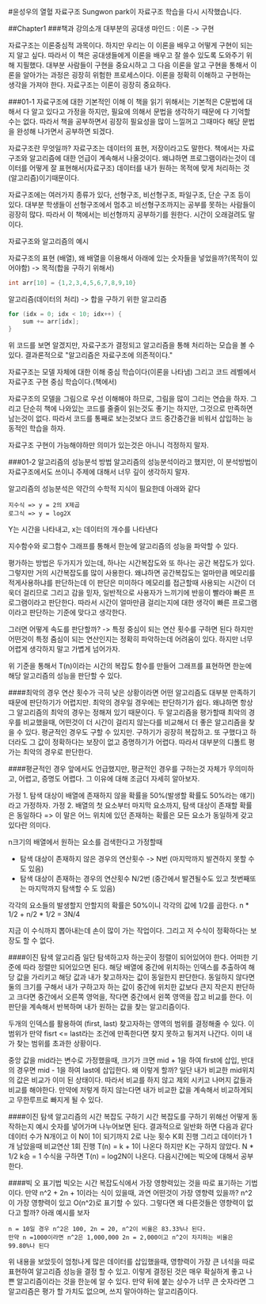 #윤성우의 열혈 자료구조
Sungwon park이 자료구조 학습을 다시 시작했습니다.

##Chapter1
###책과 강의소개
대부분의 공대생 마인드 : 이론 -> 구현

자료구조는 이론중심적 과목이다. 하지만 우리는 이 이론을 배우고 어떻게 구현이 되는지 알고 싶다. 따라서 이 책은 공대생들에게 이론을 배우고 잘 쓸수 있도록 도와주기 위해 지필했다. 대부분 사람들이 구현을 중요시하고 그 다음 이론을 알고 구현을 통해서 이론을 알아가는 과정은 굉장히 위험한 프로세스이다. 이론을 정확히 이해하고 구현하는 생각을 가져야 한다. 자료구조는 이론이 굉장히 중요하다.

###01-1 자료구조에 대한 기본적인 이해
이 책을 읽기 위해서는 기본적은 C문법에 대해서 다 알고 있다고 가정을 하지만, 필요에 의해서 문법을 생각하기 때문에 다 기억할 수는 없다. 따라서 책을 공부하면서 굉장히 필요성을 많이 느낄꺼고 그때마다 해당 문법을 완성해 나가면서 공부하면 되겠다.

자료구조란 무엇일까? 자료구조는 데이터의 표현, 저장이라고도 말한다. 책에서는 자료구조와 알고리즘에 대한 언급이 계속해서 나올것이다. 왜냐하면 프로그램이라는것이 데이터를 어떻게 잘 표현해서(자료구조) 데이터를 내가 원하는 목적에 맞게 처리하는 것(알고리즘)이기때문이다. 

자료구조에는 여러가지 종류가 있다, 선형구조, 비선형구조, 파일구조, 단순 구조 등이 있다. 대부분 학생들이 선형구조에서 멈추고 비선형구조까지는 공부를 못하는 사람들이 굉장히 많다. 따라서 이 책에서는 비선형까지 공부하기를 원한다. 시간이 오래걸려도 말이다.

자료구조와 알고리즘의 예시

자료구조의 표현 (배열), 왜 배열을 이용해서 아래에 있는 숫자들을 넣었을까?(목적이 있어야함) -> 목적(합을 구하기 위해서)
```C
int arr[10] = {1,2,3,4,5,6,7,8,9,10}
```

알고리즘(데이터의 처리) -> 합을 구하기 위한 알고리즘
```C
for (idx = 0; idx < 10; idx++) {
	sum += arr[idx];
}
```

위 코드를 보면 알겠지만, 자료구조가 결정되고 알고리즘을 통해 처리하는 모습을 볼 수 있다. 결과론적으로 "알고리즘은 자료구조에 의존적이다."

자료구조는 모델 자체에 대한 이해 중심 학습이다(이론을 나타냄) 그리고 코드 레벨에서 자료구조 구현 중심 학습이다.(책에서)

자료구조의 모델을 그림으로 우선 이해해야 하므로, 그림을 많이 그리는 연습을 하자. 그리고 단순히 책에 나와있는 코드를 줄줄이 읽는것도 좋기는 하지만, 그것으로 만족하면 남는것이 없다. 따라서 코드를 통째로 보는것보다 코드 중간중간을 비워서 삽입하는 능동적인 학습을 하자.

자료구조 구현이 가능해야하만 의미가 있는것은 아니니 걱정하지 말자.

###01-2 알고리즘의 성능분석 방법
알고리즘의 성능분석이라고 했지만, 이 분석방법이 자료구조에서도 쓰이니 주제에 대해서 너무 깊이 생각하지 말자.

알고리즘의 성능분석은 약간의 수학적 지식이 필요한데 아래와 같다
<pre><code>지수식 => y = 2의 X제곱
로그식 => y = log2X
</code></pre>
Y는 시간을 나타내고, x는 데이터의 개수를 나타낸다

지수함수와 로그함수 그래프를 통해서 한눈에 알고리즘의 성능을 파악할 수 있다.

평가하는 방법은 두가지가 있는데, 하나는 시간복잡도와 또 하나는 공간 복잡도가 있다. 그렇지만 거의 시간복잡도를 많이 사용한다. 왜냐하면 공간복잡도는 얼마만큼 메모리를 적게사용하냐를 판단하는데 이 판단은 미미하다 메모리를 접근할때 사용되는 시간이 더욱더 걸리므로 그리고 감을 믿자, 일반적으로 사용자가 느끼기에 반응이 빨라야 빠른 프로그램이라고 판단한다. 따라서 시간이 얼마만큼 걸리는지에 대한 생각이 빠른 프로그램이라고 판단하는 기준에 맞다고 생각한다.

그러면 어떻게 속도를 판단할까? -> 특정 중심이 되는 연산 횟수를 구하면 된다 하지만 어떤것이 특정 줌심이 되는 연산인지는 정확히 파악하는데 어려움이 있다. 하지만 너무 어렵게 생각하지 말고 가볍게 넘어가자.

위 기준을 통해서 T(n)이라는 시간의 복잡도 함수를 만들어 그래프를 표현하면 한눈에 해당 알고리즘의 성능을 판단할 수 있다.

####최악의 경우
연산 횟수가 극히 낮은 상황이라면 어떤 알고리즘도 대부분 만족하기 때문에 판단하기가 어렵지만. 최악의 경우일 경우에는 판단하기가 쉽다. 왜냐하면 항상 그 알고리즘의 최악의 경우는 정해져 있기 때문이다. 두 알고리즘을 평가할때 최악의 경우를 비교했을때, 어떤것이 더 시간이 걸리지 않는다를 비교해서 더 좋은 알고리즘을 찾을 수 있다. 평균적인 경우도 구할 수 있지만. 구하기가 굉장히 복잡하고. 또 구했다고 하더라도 그 값이 정확하다는 보장이 없고 증명하기가 어렵다. 따라서 대부분의 디폴트 평가는 최악의 경우로 판단한다.

####평균적인 경우
앞에서도 언급했지만, 평균적인 경우를 구하는것 자체가 무의미하고, 어렵고, 증명도 어렵다. 그 이유에 대해 조금더 자세히 알아보자.

가정 1. 탐색 대상이 배열에 존재하지 않을 확률을 50%(발생할 확률도 50%라는 얘기)라고 가정하자.
가정 2. 배열의 첫 요소부터 마지막 요소까지, 탐색 대상이 존재할 확률은 동일하다 => 이 말은 어느 위치에 있던 존재하는 확률은 모든 요소가 동일하게 갖고 있다란 의미다.

n크기의 배열에서 원하는 요소를 검색한다고 가정할때

* 탐색 대상이 존재하지 않은 경우의 연산횟수 -> N번 (마지막까지 발견하지 못할 수 도 있음)
* 탐색 대상이 존재하는 경우의 연산횟수 N/2번 (중간에서 발견될수도 있고 첫번째또는 마지막까지 탐색할 수 도 있음)

각각의 요소들의 발생할지 안할지의 확률은 50%이니 각각의 값에 1/2를 곱한다.
n * 1/2 + n/2 * 1/2 = 3N/4

지금 이 수식까지 뽑아내는데 손이 많이 가는 작업이다. 그리고 저 수식이 정확하다는 보장도 할 수 없다. 

####이진 탐색 알고리즘
일단 탐색하고자 하는곳이 정렬이 되어있어야 한다. 어떠한 기준에 따라 정렬만 되어있으면 된다. 해당 배열에 중간에 위치하는 인덱스를 추출하여 해당 값을 가리키고 해당 값과 내가 찾고하자는 값이 동일한지 판단한다. 동일하지 않다면 둘의 크기를 구해서 내가 구하고자 하는 값이 중간에 위치한 값보다 큰지 작은지 판단하고 크다면 중간에서 오른쪽 영억을, 작다면 중간에서 왼쪽 영역을 잡고 비교를 한다. 이 판단을 계속해서 반복하며 내가 원하는 값을 찾는 알고리즘이다.

두개의 인덱스를 활용하여 (first, last) 찾고자하는 영역의 범위를 결정해줄 수 있다. 이 범위가 만약 fisrt <= last라는 조건에 만족한다면 찾지 못하고 튕겨저 나간다. 이미 내가 찾는 범위를 초과한 상황이다. 

중앙 값을 mid라는 변수로 가정했을때, 크기가 크면 mid + 1을 하여 first에 삽입, 반대의 경우면 mid - 1을 하여 last에 삽입한다. 왜 이렇게 할까? 일단 내가 비교한 mid위치의 값은 비교가 이미 된 상태이다. 따라서 비교를 하지 않고 제외 시키고 나머지 값들과 비교를 해야한다. 만약에 저렇게 하지 않는다면 내가 비교한 값을 계속해서 비교하게되고 무한루프로 빠지게 될 수 있다. 

####이진 탐색 알고리즘의 시간 복잡도 구하기
시간 복잡도를 구하기 위해선 어떻게 동작하는지 예시 숫자를 넣어가며 나누어보면 된다. 결과적으로 일반화 하면 다음과 같다
데이터 수가 N개이고 이 N이 1이 되기까지 2로 나눈 횟수 K회 진행 그리고 데이터가 1개 남았을때 비교연산 1회 진행
T(n) = k + 1이 나온다 하지만 K는 구하지 않았다. N * 1/2 k승 = 1 수식을 구하면 T(n) = log2N이 나온다. 다음시간에는 빅오에 대해서 공부한다.

####빅 오 표기법
빅오는 시간 복잡도식에서 가장 영향력있는 것을 따로 표기하는 기법이다. 만약 n^2 + 2n + 1이라는 식이 있을때, 과연 어떤것이 가장 영향력 있을까? n^2이 가장 영향력이 있고 O(n^2)로 표기할 수 있다. 그렇다면 왜 다른것들은 영향력이 없다고 할까? 아래 예시를 보자
<pre><code>n = 10일 경우 n^2은 100, 2n = 20, n^2이 비율은 83.33%나 된다. 
만약 n =1000이라면 n^2은 1,000,000 2n = 2,000이고 n^2이 차지하는 비율은 99.80%나 된다
</code></pre>

위 내용을 보았듯이 엄청나게 많은 데이터를 삽입했을때, 영향력이 가장 큰 녀석을 따로 표현하여 알고리즘 성능을 결정 할 수 있고. 이렇게 결정된 것은 매우 확실하게 좋고 나쁜 알고리즘이라는 것을 한눈에 알 수 있다. 만약 뒤에 붙는 상수가 너무 큰 숫자라면 그 알고리즘은 평가 할 가치도 없으며, 쓰지 말아야하는 알고리즘이다.


